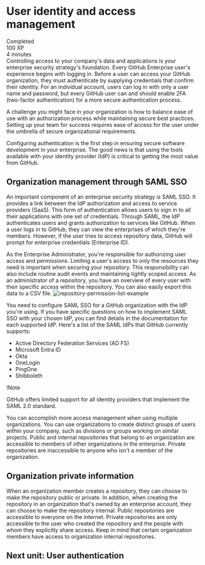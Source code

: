 # User identity and access management
Completed  
100 XP  
4 minutes  
Controlling access to your company's data and applications is your enterprise security strategy's foundation. Every GitHub Enterprise user's experience begins with logging in. Before a user can access your GitHub organization, they must authenticate by supplying credentials that confirm their identity. For an individual account, users can log in with only a user name and password, but every GitHub user can and should enable 2FA (two-factor authentication) for a more secure authentication process.

A challenge you might face in your organization is how to balance ease of use with an authorization process while maintaining secure best practices. Setting up your team for success requires ease of access for the user under the umbrella of secure organizational requirements.

Configuring authentication is the first step in ensuring secure software development in your enterprise. The good news is that using the tools available with your identity provider (IdP) is critical to getting the most value from GitHub.

## Organization management through SAML SSO
An important component of an enterprise security strategy is SAML SSO. It provides a link between the IdP authorization and access to service providers (SaaS). This form of authentication allows users to sign in to all their applications with one set of credentials. Through SAML, the IdP authenticates users and grants authorization to services like GitHub. When a user logs in to GitHub, they can view the enterprises of which they're members. However, if the user tries to access repository data, GitHub will prompt for enterprise credentials (Enterprise ID).

As the Enterprise Administrator, you're responsible for authorizing user access and permissions. Limiting a user's access to only the resources they need is important when securing your repository. This responsibility can also include routine audit events and maintaining tightly scoped access. As an administrator of a repository, you have an overview of every user with their specific access within the repository. You can also easily export this data to a CSV file.
![repository-permission-list-example](https://github.com/pranjal779/MS-GitHub/assets/50409572/1ae8f9d2-e6d9-45d0-8bf2-fe4afb7c5a55)

You need to configure SAML SSO for a GitHub organization with the IdP you're using. If you have specific questions on how to implement SAML SSO with your chosen IdP, you can find details in the documentation for each supported IdP. Here's a list of the SAML IdPs that GitHub currently supports:

- Active Directory Federation Services (AD FS)
- Microsoft Entra ID
- Okta
- OneLogin
- PingOne
- Shibboleth

 !Note

GitHub offers limited support for all identity providers that implement the SAML 2.0 standard.

You can accomplish more access management when using multiple organizations. You can use organizations to create distinct groups of users within your company, such as divisions or groups working on similar projects. Public and internal repositories that belong to an organization are accessible to members of other organizations in the enterprise. Private repositories are inaccessible to anyone who isn't a member of the organization.

## Organization private information
When an organization member creates a repository, they can choose to make the repository public or private. In addition, when creating the repository in an organization that's owned by an enterprise account, they can choose to make the repository internal. Public repositories are accessible to everyone on the internet. Private repositories are only accessible to the user who created the repository and the people with whom they explicitly share access. Keep in mind that certain organization members have access to organization internal repositories.

## Next unit: User authentication
